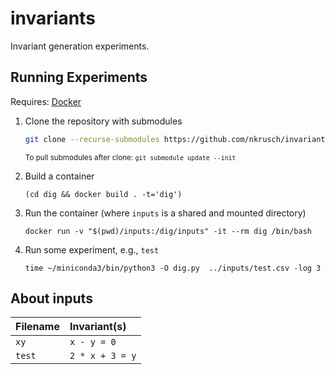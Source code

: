 # invariants

Invariant generation experiments.


## Running Experiments

Requires: [Docker](https://docs.docker.com/engine/install/)

1. Clone the repository with submodules
    
    ```bash
    git clone --recurse-submodules https://github.com/nkrusch/invariants.git
    ```
    
    <small>To pull submodules after clone: `git submodule update --init`</small>

2. Build a container

    ```
    (cd dig && docker build . -t='dig')
    ```

3. Run the container (where `inputs` is a shared and mounted directory) 
    
    ```
    docker run -v "$(pwd)/inputs:/dig/inputs" -it --rm dig /bin/bash
    ```

4. Run some experiment, e.g., `test`

    ```
    time ~/miniconda3/bin/python3 -O dig.py  ../inputs/test.csv -log 3
    ```
   

## About inputs

| Filename | Invariant(s)    |
|:---------|:----------------|
| `xy`     | `x - y = 0`     |
| `test`   | `2 * x + 3 = y` |